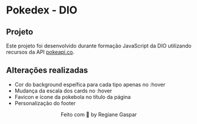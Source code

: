 # Pokedex - DIO

## Projeto
Este projeto foi desenvolvido durante formação JavaScript da DIO utilizando recursos da API [pokeapi.co](https://pokeapi.co/).

## Alterações realizadas
* Cor do background espeífica para cada tipo apenas no :hover
* Mudança da escala dos cards no :hover
* Favicon e ícone da pokebola no título da página
* Personalização do footer

<p align="center"> Feito com 🤍 by Regiane Gaspar </p>